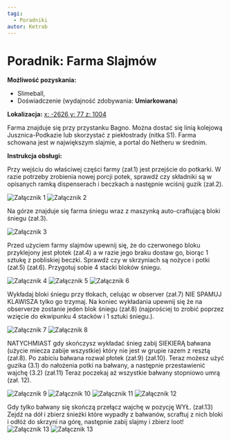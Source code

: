 ```yaml
---
tagi:
  - Poradniki
autor: Ketrab
---
```

# Poradnik: Farma Slajmów

**Możliwość pozyskania:**

- Slimeball,
- Doświadczenie (wydajność zdobywania: **Umiarkowana**)

**Lokalizacja:** [x: -2626 y: 77 z: 1004](/map.html?focus=-2626,77,1004&label=Farma%20Slajmów)

Farma znajduje się przy przystanku Bagno. Można dostać się linią kolejową Jusznica-Podkazie lub skorzystać z piekłostrady (nitka S1). Farma schowana jest w największym slajmie, a portal do Netheru w średnim.

**Instrukcja obsługi:**

Przy wejściu do właściwej części farmy (zał.1) jest przejście do potkarki. W razie potrzeby zrobienia nowej porcji potek, sprawdź czy składniki są w opisanych ramką dispenserach i beczkach a następnie wciśnij guzik (zał.2).

![Załącznik 1](https://media.discordapp.net/attachments/906826197508435968/1372927080773324931/1.png?ex=68f2ebbb&is=68f19a3b&hm=a8b1be4fe2d49833c2e6b66154222cc727f12110171785908fc8d4c67099668a&=&format=webp&quality=lossless&width=2094&height=1110)
![Załącznik 2](https://media.discordapp.net/attachments/906826197508435968/1372927081171652630/2.png?ex=68f2ebbb&is=68f19a3b&hm=9c0caed736c537b53aeb779025c2d5560a8b895b3a1ba49b889f65016333cc7c&=&format=webp&quality=lossless&width=2094&height=1110)

Na górze znajduje się farma śniegu wraz z maszynką auto-craftującą bloki śniegu (zał.3).

![Załącznik 3](https://media.discordapp.net/attachments/906826197508435968/1372927081587015711/3.png?ex=68f2ebbc&is=68f19a3c&hm=0d8984443401906d8a2625d6efda1ffa2f4bb8494f3155b0161f9b7218146c67&=&format=webp&quality=lossless&width=2094&height=1110)

Przed użyciem farmy slajmów upewnij się, że do czerwonego bloku przyklejony jest płotek (zał.4) a w razie jego braku dostaw go, biorąc 1 sztukę z pobliskiej beczki. Sprawdź czy w skrzyniach są nożyce i potki (zał.5) (zał.6). Przygotuj sobie 4 stacki bloków śniegu.

![Załącznik 4](https://media.discordapp.net/attachments/906826197508435968/1372927081926758460/4.png?ex=68f2ebbc&is=68f19a3c&hm=324889cec7aad9fca543ab904f21f2de611d8860dc794485fcc6098edb1b7f95&=&format=webp&quality=lossless&width=2094&height=1110)
![Załącznik 5](https://media.discordapp.net/attachments/906826197508435968/1372927082287337583/5.png?ex=68f2ebbc&is=68f19a3c&hm=6754a1bc6a4cf7673798ab7ff3fb7399433ccd32293d57ab4a45b729d8c40a92&=&format=webp&quality=lossless&width=2094&height=1110)
![Załącznik 6](https://media.discordapp.net/attachments/906826197508435968/1372927082618945626/6.png?ex=68f2ebbc&is=68f19a3c&hm=5317c0399b5db2aeefafe922e3c4019c3e61a1692d4a141273c6b3fe6d2d8e93&=&format=webp&quality=lossless&width=2094&height=1110)

Wykładaj bloki śniegu przy tłokach, celując w observer (zał.7) NIE SPAMUJ KLAWISZA tylko go trzymaj. Na koniec wykładania upewnij się że na observerze zostanie jeden blok śniegu (zał.8) (najprościej to zrobić poprzez wzięcie do ekwipunku 4 stacków i 1 sztuki śniegu.).

![Załącznik 7](https://media.discordapp.net/attachments/906826197508435968/1372927082958557215/7.png?ex=68f2ebbc&is=68f19a3c&hm=e640be8c65ac39df9a04f6cf22a75bc42d37dfbb3b2018cf101077454183eca2&=&format=webp&quality=lossless&width=2094&height=1110)
![Załącznik 8](https://media.discordapp.net/attachments/906826197508435968/1372927111425425530/8.png?ex=68f2ebc3&is=68f19a43&hm=4d743c1de1f1837ba49a9f3f74471b7cdf5eb8b436b860ccc07a2f6637c5e297&=&format=webp&quality=lossless&width=2094&height=1110)

NATYCHMIAST gdy skończysz wykładać śnieg zabij SIEKIERĄ bałwana (użycie miecza zabije wszystkie) który nie jest w grupie razem z resztą (zał.8). Po zabiciu bałwana rozwal płotek (zał.9) (zał.10). Teraz możesz użyć guzika (3.1) do nałożenia potki na bałwany, a następnie przestawienić wajchę (3.2) (zał.11) Teraz poczekaj aż wszystkie bałwany stopniowo umrą (zał. 12).

![Załącznik 9](https://media.discordapp.net/attachments/906826197508435968/1372927112008171631/9.png?ex=68f2ebc3&is=68f19a43&hm=49323008cf744f6c1df62831b27f6fb44704c8a7c8e942ab86bb9f8a77f380ae&=&format=webp&quality=lossless&width=2094&height=1110)
![Załącznik 10](https://media.discordapp.net/attachments/906826197508435968/1372927112457097366/10.png?ex=68f2ebc3&is=68f19a43&hm=90ecd214fda99f605ffd6f2805465589e86a97932dcdf16c3aa8e4287e01b1c1&=&format=webp&quality=lossless&width=2094&height=1110)
![Załącznik 11](https://media.discordapp.net/attachments/906826197508435968/1372927112863809606/11.png?ex=68f2ebc3&is=68f19a43&hm=0c80c7fcf158efb7ff8b995cd7181f972d74b2bab855f6b7c8cd173d568f86a9&=&format=webp&quality=lossless&width=2094&height=1110)
![Załącznik 12](https://media.discordapp.net/attachments/906826197508435968/1372927113283375134/12.png?ex=68f2ebc3&is=68f19a43&hm=1906162928825dbc7c563874d19edc8c13ab62c01f9073ab0d60b29b20b0776b&=&format=webp&quality=lossless&width=2094&height=1110)

Gdy tylko bałwany się skończą przełącz wajchę w pozycję WYŁ. (zał.13) Zejdź na dół i zbierz śnieżki które wypadły z bałwanów, scraftuj z nich bloki i odłóż do skrzyni na górę, następnie zabij slajmy i zbierz loot!
![Załącznik 13](https://media.discordapp.net/attachments/906826197508435968/1372927113837019196/13.png?ex=68f2ebc3&is=68f19a43&hm=1f6ff30b628190a3caf962ed299f4ba13f45e7697631d84a797e07066cab3c33&=&format=webp&quality=lossless&width=2094&height=1110)
![Załącznik 13](https://media.discordapp.net/attachments/906826197508435968/1372927111072841809/14.png?ex=68f2ebc3&is=68f19a43&hm=942efc4e6f275b382c8a0d1236f54bab6199a252fe739106b5c2d9625f8e7301&=&format=webp&quality=lossless&width=2094&height=1110)